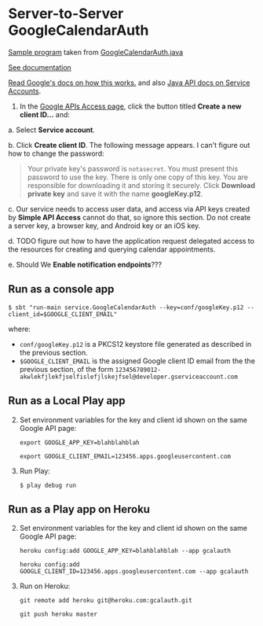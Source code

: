 # Server-to-Server GoogleCalendarAuth #
[Sample program](src/main/java/GoogleCalendarAuth.java) taken from
[GoogleCalendarAuth.java](https://code.google.com/p/gcs-admin-toolkit/source/browse/trunk/src/auth/GoogleCalendarAuth.java)

[See documentation](https://code.google.com/p/gcs-admin-toolkit/wiki/GCSAuthentication)

[Read Google's docs on how this works.](https://developers.google.com/accounts/docs/OAuth2#serviceaccount) and also
[Java API docs on Service Accounts](https://code.google.com/p/google-api-java-client/wiki/OAuth2#Service_Accounts).

 1. In the [Google APIs Access page](https://code.google.com/apis/console/?pli=1#project:552677350300:access),
 click the button titled **Create a new client ID...** and:

  a. Select **Service account**.

  b. Click **Create client ID**. The following message appears. I can't figure out how to change the password:

> Your private key's password is `notasecret`. You must present this password to use the key. There is only one copy of this key.
 You are responsible for downloading it and storing it securely. Click **Download private key** and save it with the name **googleKey.p12**.

  c. Our service needs to access user data, and access via API keys created by **Simple API Access** cannot do that, so ignore this section.
  Do not create a server key, a browser key, and Android key or an iOS key.

  d. TODO figure out how to have the application request delegated access to the resources for creating and querying calendar appointments.

  e. Should We **Enable notification endpoints**???

## Run as a console app ##

    $ sbt "run-main service.GoogleCalendarAuth --key=conf/googleKey.p12 --client_id=$GOOGLE_CLIENT_EMAIL"

where:

 - `conf/googleKey.p12` is a PKCS12 keystore file generated as described in the previous section.
 - `$GOOGLE_CLIENT_EMAIL` is the assigned Google client ID email from the the previous section, of the form `123456789012-akwlekfjlekfjselfislefjlskejfsel@developer.gserviceaccount.com`

## Run as a Local Play app ##
 2. Set environment variables for the key and client id shown on the same Google API page:

    `export GOOGLE_APP_KEY=blahblahblah`

    `export GOOGLE_CLIENT_EMAIL=123456.apps.googleusercontent.com`

 3. Run Play:

    `$ play debug run`


## Run as a Play app on Heroku ##

 2. Set environment variables for the key and client id shown on the same Google API page:

    `heroku config:add GOOGLE_APP_KEY=blahblahblah --app gcalauth`

    `heroku config:add GOOGLE_CLIENT_ID=123456.apps.googleusercontent.com --app gcalauth`

 3. Run on Heroku:

    `git remote add heroku git@heroku.com:gcalauth.git`

    `git push heroku master`
